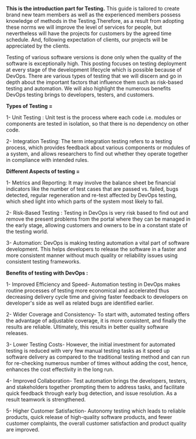 **This is the introduction part for Testing.**
This guide is tailored to create brand new team members as well as the experienced members possess knowledge of methods in the Testing.Therefore, as a result from adopting these norms we will improve the level of services for people, but nevertheless will have the projects for customers by the agreed time schedule. And, following expectation of clients, our projects will be appreciated by the clients. 

Testing of various software versions is done only when the quality of the software is exceptionally high. This posting focuses on testing deployment at every stage of the development lifecycle which is possible because of DevOps. There are various types of testing that we will discern and go in depth about the important factors that influence them such as risk-based testing and automation. We will also highlight the numerous benefits DevOps testing brings to developers, testers, and customers.

**Types of Testing =**

1- Unit Testing :
Unit test is the process where each code i.e. modules or components
are tested in isolation, so that there is no dependency on other code.

2- Integration Testing:
The term integration testing refers to a testing process, which provides 
feedback about various components or modules of a system, and allows researchers
to find out whether they operate together in compliance with intended rules.


**Different Aspects of testing =**

1- Metrics and Reporting:
It may involve the balance sheet be financial indicators like the number of test 
cases that are passed vs. failed, bugs detected, regular regeneration and re-test 
affected by DevOps testing, which shed light into which parts of the system most 
likely to fail.

2- Risk-Based Testing :
Testing in DevOps is very risk based to find out and remove the present problems 
from the portal where they can be managed in the early stage, allowing customers and 
owners to be in a constant state of the testing world.

3- Automation:
DevOps is making testing automation a vital part of software development. 
This helps developers to release the software in a faster and more consistent
manner without much quality or reliability issues using consistent testing frameworks.


**Benefits of testing with DevOps :**

1- Improved Efficiency and Speed-
Automation testing in DevOps makes routine processes of testing more economical 
and accelerated thus decreasing delivery cycle time and giving faster feedback 
to developers on developer's side as well as related bugs are identified earlier.

2- Wider Coverage and Consistency-
To start with, automated testing offers the advantage of adjustable coverage, 
it is more consistent, and finally the results are reliable. Ultimately, this 
results in better quality software releases.

3- Lower Testing Costs-
However, the initial investment for automated testing is reduced with very few
manual testing tasks as it speed up software delivery as compared to the traditional
testing method and can run for re-checking numerous number of times without adding 
the cost, hence, enhances the cost effectivity in the long run.

4- Improved Collaboration-
Test automation brings the developers, testers, and stakeholders together prompting 
them to address tasks, and facilitate quick feedback through early bug detection, and 
issue resolution. As a result teamwork is strengthened.

5- Higher Customer Satisfaction-
Autonomy testing which leads to reliable products, quick release of high-quality 
software products, and fewer customer complaints, the overall customer satisfaction 
and product quality are improved.